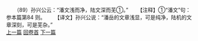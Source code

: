 　　（89）孙兴公云：“潘文浅而净，陆文深而芜①。”
　　【注释】①“潘文”句：参本篇第84 则。
　　【译文】孙兴公说：“潘岳的文章浅显，可是纯净，陆机的文章深刻，可是芜杂。”
<br>[上一篇](04_088) [回卷首](04_000) [下一篇](04_090)
